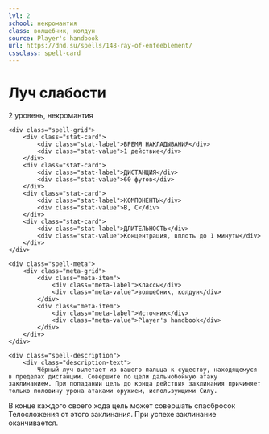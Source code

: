 ```yaml
---
lvl: 2
school: некромантия
class: волшебник, колдун
source: Player's handbook
url: https://dnd.su/spells/148-ray-of-enfeeblement/
cssclass: spell-card
---
```


<div class="spell-container">
    <div class="spell-header">
        <h1 class="spell-name">Луч слабости</h1>
        <div class="spell-level">2 уровень, некромантия</div>
    </div>
    
    <div class="spell-grid">
        <div class="stat-card">
            <div class="stat-label">ВРЕМЯ НАКЛАДЫВАНИЯ</div>
            <div class="stat-value">1 действие</div>
        </div>
        <div class="stat-card">
            <div class="stat-label">ДИСТАНЦИЯ</div>
            <div class="stat-value">60 футов</div>
        </div>
        <div class="stat-card">
            <div class="stat-label">КОМПОНЕНТЫ</div>
            <div class="stat-value">В, С</div>
        </div>
        <div class="stat-card">
            <div class="stat-label">ДЛИТЕЛЬНОСТЬ</div>
            <div class="stat-value">Концентрация, вплоть до 1 минуты</div>
        </div>
    </div>
    
    <div class="spell-meta">
        <div class="meta-grid">
            <div class="meta-item">
                <div class="meta-label">Классы</div>
                <div class="meta-value">волшебник, колдун</div>
            </div>
            <div class="meta-item">
                <div class="meta-label">Источник</div>
                <div class="meta-value">Player's handbook</div>
            </div>
        </div>
    </div>
    
    <div class="spell-description">
        <div class="description-text">
            Чёрный луч вылетает из вашего пальца к существу, находящемуся в пределах дистанции. Совершите по цели дальнобойную атаку заклинанием. При попадании цель до конца действия заклинания причиняет только половину урона атаками оружием, использующими Силу.
В конце каждого своего хода цель может совершать спасбросок Телосложения от этого заклинания. При успехе заклинание оканчивается.
        </div>
    </div>
</div>